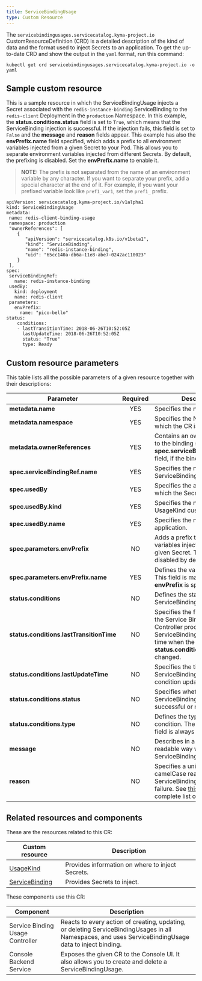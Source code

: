 ```yaml
---
title: ServiceBindingUsage
type: Custom Resource
---
```


The `servicebindingusages.servicecatalog.kyma-project.io` CustomResourceDefinition (CRD) is a detailed description of the kind of data and the format used to inject Secrets to an application. To get the up-to-date CRD and show the output in the `yaml` format, run this command:

```
kubectl get crd servicebindingusages.servicecatalog.kyma-project.io -o yaml
```

## Sample custom resource

This is a sample resource in which the ServiceBindingUsage injects a Secret associated with the `redis-instance-binding` ServiceBinding to the `redis-client` Deployment in the `production` Namespace. In this example, the **status.conditions.status** field is set to `True`, which means that the ServiceBinding injection is successful. If the injection fails, this field is set to `False` and the **message** and **reason** fields appear. This example has also the **envPrefix.name** field specified, which adds a prefix to all environment variables injected from a given Secret to your Pod. This allows you to separate environment variables injected from different Secrets. By default, the prefixing is disabled. Set the **envPrefix.name** to enable it.

>**NOTE:** The prefix is not separated from the name of an environment variable by any character. If you want to separate your prefix, add a special character at the end of it. For example, if you want your prefixed variable look like `pref1_var1`, set the `pref1_` prefix.

```
apiVersion: servicecatalog.kyma-project.io/v1alpha1
kind: ServiceBindingUsage
metadata:
 name: redis-client-binding-usage
 namespace: production
 "ownerReferences": [
    {
       "apiVersion": "servicecatalog.k8s.io/v1beta1",
       "kind": "ServiceBinding",
       "name": "redis-instance-binding",
       "uid": "65cc140a-db6a-11e8-abe7-0242ac110023"
    }
 ],
spec:
 serviceBindingRef:
   name: redis-instance-binding
 usedBy:
   kind: deployment
   name: redis-client
 parameters:
   envPrefix:
     name: "pico-bello"
status:
    conditions:
    - lastTransitionTime: 2018-06-26T10:52:05Z
      lastUpdateTime: 2018-06-26T10:52:05Z
      status: "True"
      type: Ready
```

## Custom resource parameters

This table lists all the possible parameters of a given resource together with their descriptions:


| Parameter   |      Required      |  Description |
|----------|:-------------:|------|
| **metadata.name** |    YES   | Specifies the name of the CR. |
| **metadata.namespace** |    YES   | Specifies the Namespace in which the CR is created. |
| **metadata.ownerReferences** |    YES   | Contains an ownerReference to the binding specified in the **spec.serviceBindingRef.name** field, if the binding exists. |
| **spec.serviceBindingRef.name** |    YES   | Specifies the name of the ServiceBinding. |
| **spec.usedBy** |    YES   | Specifies the application into which the Secret is injected. |
| **spec.usedBy.kind** |    YES   | Specifies the name of the UsageKind custom resource. |
| **spec.usedBy.name** |    YES   | Specifies the name of the application. |
| **spec.parameters.envPrefix** |    NO   | Adds a prefix to environment variables injected from the given Secret. The prefixing is disabled by default. |
| **spec.parameters.envPrefix.name** |    YES   | Defines the value of the prefix. This field is mandatory if **envPrefix** is specified.  |
| **status.conditions** |    NO   | Defines the state of the ServiceBindingUsage.|
| **status.conditions.lastTransitionTime** |    NO   | Specifies the first time when the Service Binding Usage Controller processed the ServiceBindingUsage, or the time when the **status.conditions.status** field changed. |
| **status.conditions.lastUpdateTime** |    NO   | Specifies the time of the last ServiceBindingUsage condition update. |
| **status.conditions.status** |    NO   |  Specifies whether the ServiceBinding injection is successful or not. |
| **status.conditions.type** |    NO   | Defines the type of the condition. The value of this field is always `ready`. |
| **message** |    NO   | Describes in a human-readable way why the ServiceBinding injection failed. |
| **reason** |    NO   | Specifies a unique, one-word, camelCase reason for the ServiceBinding injection failure. See [this](../../components/service-binding-usage-controller/internal/controller/status/usage.go) file for the complete list of reasons. |


## Related resources and components

These are the resources related to this CR:

| Custom resource   |   Description |
|----------|------|
| [UsageKind](#custom-resource-usagekind) |  Provides information on where to inject Secrets. |
| [ServiceBinding](https://kubernetes.io/docs/concepts/extend-kubernetes/service-catalog/#api-resources) |  Provides Secrets to inject.  |


These components use this CR:

| Component   |   Description |
|----------|------|
| Service Binding Usage Controller |  Reacts to every action of creating, updating, or deleting ServiceBindingUsages in all Namespaces, and uses ServiceBindingUsage data to inject binding. |
| Console Backend Service |  Exposes the given CR to the Console UI. It also allows you to create and delete a ServiceBindingUsage. |
